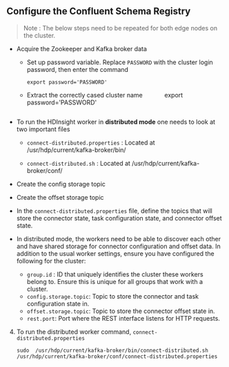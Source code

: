 ## Configure the Confluent Schema Registry

> Note :  The below steps need to be repeated for both edge nodes on the cluster. 

- Acquire the Zookeeper and Kafka broker data 

  - Set up password variable. Replace `PASSWORD` with the cluster login password, then enter the command
     ```
     export password='PASSWORD' 
    ```
   - Extract the correctly cased cluster name
     ```      ```
     export password='PASSWORD' 
      ```
- To run the HDInsight worker in **distributed mode** one needs to look at two important files 

  - `connect-distributed.properties` : Located at /usr/hdp/current/kafka-broker/bin/

  - `connect-distributed.sh` : Located at /usr/hdp/current/kafka-broker/conf/


- Create the config storage topic 



- Create the offset storage topic

    
- In the  `connect-distributed.properties`  file, define the topics that will store the connector state, task configuration state, and connector offset state.

- In distributed mode, the workers need to be able to discover each other and have shared storage for connector configuration and offset data. In addition to the usual worker settings, ensure you have configured the following for the cluster:
    
    - `group.id` : ID that uniquely identifies the cluster these workers belong to. Ensure this is unique for all groups that work with a cluster.
    -   `config.storage.topic`: Topic to store the connector and task configuration state in.
    -   `offset.storage.topic`: Topic to store the connector offset state in. 
    -   `rest.port`: Port where the REST interface listens for HTTP requests. 

    
4.  To run the distributed worker command, `connect-distributed.properties`
    
      ```
    sudo  /usr/hdp/current/kafka-broker/bin/connect-distributed.sh  /usr/hdp/current/kafka-broker/conf/connect-distributed.properties
    ```
    

<!--stackedit_data:
eyJoaXN0b3J5IjpbMTczNjE5OTg4LC05MjQ1NjA5NjQsLTE1Mj
E1Mjc1ODIsMTM4OTMzMzA1OSwxOTYxNzM0OTQ2LDE4MjMxODA3
MTYsLTEwNzQzNTIzNTcsLTE1NzEwOTE3MTldfQ==
-->